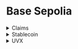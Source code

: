 # Base Sepolia

<details>

<summary>Claims</summary>

[<mark style="color:purple;">**address**</mark>](https://sepolia.basescan.org/address/0x597a3cca0e28c6ce7c4c73c043cfba9de688af2e)

```
0x597a3cCA0e28C6cE7c4C73c043CFba9de688AF2E
```

<mark style="color:purple;">**command**</mark>

```
npx hardhat ignition deploy ./ignition/modules/Claims.ts --network base-sepolia
```

<mark style="color:purple;">**arguments**</mark>

```
["0xf39Fd6e51aad88F6F4ce6aB8827279cffFb92266", "0x365729071Bf39eAAecF5f6fF4A045Bb324a2EDdd"]
```

</details>

<details>

<summary>Stablecoin</summary>

[<mark style="color:purple;">**address**</mark>](https://sepolia.basescan.org/address/0x7fc9a5730381ddf44c7d762d82a4aabc90fae786)

```
0x7FC9a5730381DdF44C7D762d82A4aabC90fAE786
```

<mark style="color:purple;">**command**</mark>

```
npx hardhat ignition deploy ./ignition/modules/Stablecoin.ts --network base-sepolia
```

<mark style="color:purple;">**arguments**</mark>

```
[6]
```

</details>

<details>

<summary>UVX</summary>

[<mark style="color:purple;">**address**</mark>](https://sepolia.basescan.org/address/0x365729071bf39eaaecf5f6ff4a045bb324a2eddd)

```
0x365729071Bf39eAAecF5f6fF4A045Bb324a2EDdd
```

<mark style="color:purple;">**command**</mark>

```
npx hardhat ignition deploy ./ignition/modules/UVX.ts --network base-sepolia
```

<mark style="color:purple;">**arguments**</mark>

```
["0xf39Fd6e51aad88F6F4ce6aB8827279cffFb92266", "0x7FC9a5730381DdF44C7D762d82A4aabC90fAE786"]
```

</details>

